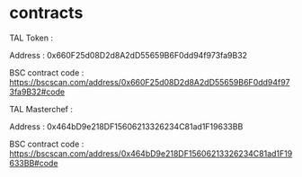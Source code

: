 # contracts

TAL Token : 

Address : 0x660F25d08D2d8A2dD55659B6F0dd94f973fa9B32

BSC contract code : https://bscscan.com/address/0x660F25d08D2d8A2dD55659B6F0dd94f973fa9B32#code

TAL Masterchef : 

Address : 0x464bD9e218DF15606213326234C81ad1F19633BB

BSC contract code : https://bscscan.com/address/0x464bD9e218DF15606213326234C81ad1F19633BB#code

